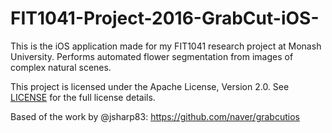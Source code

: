 # FIT1041-Project-2016-GrabCut-iOS-

This is the iOS application made for my FIT1041 research project at Monash University.
Performs automated flower segmentation from images of complex natural scenes.

This project is licensed under the Apache License, Version 2.0. See [LICENSE](/LICENSE) for the full license details.


Based of the work by @jsharp83:
https://github.com/naver/grabcutios
